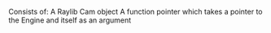 Consists of:
A Raylib Cam object
A function pointer which takes a pointer to the Engine and itself as an argument